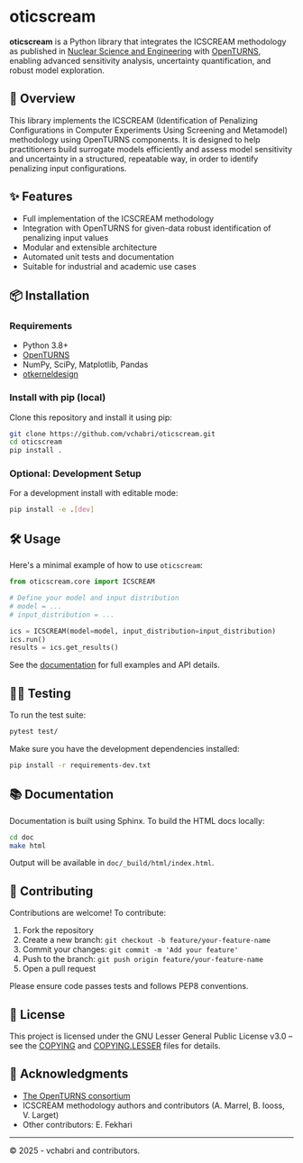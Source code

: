 # oticscream

**oticscream** is a Python library that integrates the ICSCREAM methodology as published in [Nuclear Science and Engineering](https://www.tandfonline.com/doi/full/10.1080/00295639.2021.1980362) with [OpenTURNS](https://openturns.org/), enabling advanced sensitivity analysis, uncertainty quantification, and robust model exploration. 

## 📌 Overview

This library implements the ICSCREAM (Identification of Penalizing Configurations in Computer Experiments Using Screening and Metamodel) methodology using OpenTURNS components. It is designed to help practitioners build surrogate models efficiently and assess model sensitivity and uncertainty in a structured, repeatable way, in order to identify penalizing input configurations.

## ✨ Features

- Full implementation of the ICSCREAM methodology
- Integration with OpenTURNS for given-data robust identification of penalizing input values
- Modular and extensible architecture
- Automated unit tests and documentation
- Suitable for industrial and academic use cases

## 📦 Installation

### Requirements

- Python 3.8+
- [OpenTURNS](https://openturns.org/)
- NumPy, SciPy, Matplotlib, Pandas
- [otkerneldesign](https://efekhari27.github.io/otkerneldesign/master/index.html#)

### Install with pip (local)

Clone this repository and install it using pip:

```bash
git clone https://github.com/vchabri/oticscream.git
cd oticscream
pip install .
```

### Optional: Development Setup

For a development install with editable mode:

```bash
pip install -e .[dev]
```

## 🛠 Usage

Here's a minimal example of how to use `oticscream`:

```python
from oticscream.core import ICSCREAM

# Define your model and input distribution
# model = ...
# input_distribution = ...

ics = ICSCREAM(model=model, input_distribution=input_distribution)
ics.run()
results = ics.get_results()
```

See the [documentation](#documentation) for full examples and API details.

## 🧚‍♂️ Testing

To run the test suite:

```bash
pytest test/
```

Make sure you have the development dependencies installed:

```bash
pip install -r requirements-dev.txt
```

## 📚 Documentation

Documentation is built using Sphinx. To build the HTML docs locally:

```bash
cd doc
make html
```

Output will be available in `doc/_build/html/index.html`.

## 🧠 Contributing

Contributions are welcome! To contribute:

1. Fork the repository
2. Create a new branch: `git checkout -b feature/your-feature-name`
3. Commit your changes: `git commit -m 'Add your feature'`
4. Push to the branch: `git push origin feature/your-feature-name`
5. Open a pull request

Please ensure code passes tests and follows PEP8 conventions.

## 📄 License

This project is licensed under the GNU Lesser General Public License v3.0 – see the [COPYING](COPYING) and [COPYING.LESSER](COPYING.LESSER) files for details.

## 🙏 Acknowledgments

- [The OpenTURNS consortium](https://openturns.github.io/www/)
- ICSCREAM methodology authors and contributors (A. Marrel, B. Iooss, V. Larget)
- Other contributors: E. Fekhari

---

© 2025 - vchabri and contributors.
